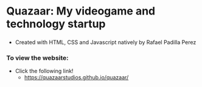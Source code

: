 # Quazaar: My videogame and technology startup
###
- Created with HTML, CSS and Javascript natively by Rafael Padilla Perez
### To view the website:
- Click the following link!
  - https://quazaarstudios.github.io/quazaar/
